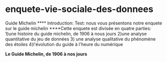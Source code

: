 # enquete-vie-sociale-des-donnees
Guide Michelin
**** Introduction: Test: nous vous présentons notre enquete sur le guide michelin
****Cette enquete est divisée en quatre parties: 1)une histoire du guide michelin, de 1906 à nous jours 2)une analyse quantitative du jeu de données 3) une analyse qualitative du phénomène des étoiles 4)l'évolution du guide à l'heure du numérique

**Le Guide Michelin, de 1906 à nos jours**
